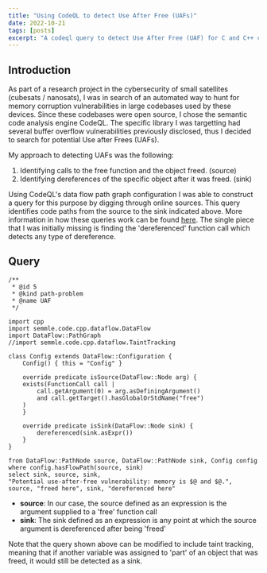 ```yaml
---
title: "Using CodeQL to detect Use After Free (UAFs)"
date: 2022-10-21
tags: [posts]
excerpt: "A codeql query to detect Use After Free (UAF) for C and C++ codebases"
---
```


Introduction
---

As part of a research project in the cybersecurity of small satellites (cubesats / nanosats), I was in search of an automated way to hunt for memory corruption vulnerabilities in large codebases used by these devices. Since these codebases were open source, I chose the semantic code analysis engine CodeQL. The specific library I was targetting had several buffer overflow vulnerabilities previously disclosed, thus I decided to search for potential Use after Frees (UAFs). 

My approach to detecting UAFs was the following: 
1. Identifying calls to the free function and the object freed. (source) 
2. Identifying dereferences of the specific object after it was freed. (sink)

Using CodeQL's data flow path graph configuration I was able to construct a query for this purpose by digging through online sources. This query identifies code paths from the source to the sink indicated above. More information in how these queries work can be found [here](https://codeql.github.com/docs/codeql-language-guides/analyzing-data-flow-in-cpp/#analyzing-data-flow-in-cpp). The single piece that I was initially missing is finding the 'dereferenced' function call which detects any type of dereference. 

Query
---

```
/**
 * @id 5
 * @kind path-problem
 * @name UAF
 */

import cpp
import semmle.code.cpp.dataflow.DataFlow
import DataFlow::PathGraph
//import semmle.code.cpp.dataflow.TaintTracking

class Config extends DataFlow::Configuration {
    Config() { this = "Config" }

    override predicate isSource(DataFlow::Node arg) {
    exists(FunctionCall call |
        call.getArgument(0) = arg.asDefiningArgument()
        and call.getTarget().hasGlobalOrStdName("free")
    )
    }

    override predicate isSink(DataFlow::Node sink) {
        dereferenced(sink.asExpr())
    }
}

from DataFlow::PathNode source, DataFlow::PathNode sink, Config config
where config.hasFlowPath(source, sink)
select sink, source, sink, 
"Potential use-after-free vulnerability: memory is $@ and $@.",
source, "freed here", sink, "dereferenced here"
```

- **source**: In our case, the source defined as an expression is the argument supplied to a 'free' function call
- **sink**: The sink defined as an expression is any point at which the source argument is dereferenced after being 'freed'

Note that the query shown above can be modified to include taint tracking, meaning that if another variable was assigned to 'part' of an object that was freed, it would still be detected as a sink.  


